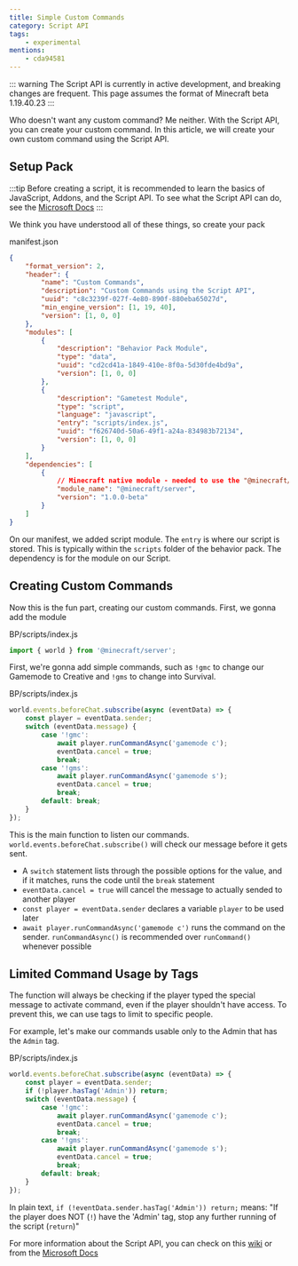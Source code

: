 ```yaml
---
title: Simple Custom Commands
category: Script API
tags:
    - experimental
mentions:
	- cda94581
---
```

::: warning
The Script API is currently in active development, and breaking changes are frequent. This page assumes the format of Minecraft beta 1.19.40.23
:::

Who doesn't want any custom command? Me neither. With the Script API, you can create your custom command. In this article, we will create your own custom command using the Script API.

## Setup Pack

:::tip
Before creating a script, it is recommended to learn the basics of JavaScript, Addons, and the Script API. To see what the Script API can do, see the [Microsoft Docs](https://docs.microsoft.com/en-us/minecraft/creator/scriptapi/mojang-minecraft)
:::

We think you have understood all of these things, so create your pack

<CodeHeader>manifest.json</CodeHeader>

```json
{
	"format_version": 2,
	"header": {
		"name": "Custom Commands",
		"description": "Custom Commands using the Script API",
		"uuid": "c8c3239f-027f-4e80-890f-880eba65027d",
		"min_engine_version": [1, 19, 40],
		"version": [1, 0, 0]
	},
	"modules": [
		{
			"description": "Behavior Pack Module",
			"type": "data",
			"uuid": "cd2cd41a-1849-410e-8f0a-5d30fde4bd9a",
			"version": [1, 0, 0]
		},
		{
			"description": "Gametest Module",
			"type": "script",
			"language": "javascript",
			"entry": "scripts/index.js",
			"uuid": "f626740d-50a6-49f1-a24a-834983b72134",
			"version": [1, 0, 0]
		}
	],
	"dependencies": [
		{
			// Minecraft native module - needed to use the "@minecraft/server" module
			"module_name": "@minecraft/server",
			"version": "1.0.0-beta"
		}
    ]
}
```

On our manifest, we added script module. The `entry` is where our script is stored. This is typically within the `scripts` folder of the behavior pack. The dependency is for the module on our Script.

<FolderView
	:paths="[
		'BP/manifest.json',
		'BP/pack_icon.png',
        'BP/scripts/index.js'
	]"
/>

## Creating Custom Commands

Now this is the fun part, creating our custom commands. First, we gonna add the module

<CodeHeader>BP/scripts/index.js</CodeHeader>

```js
import { world } from '@minecraft/server';
```

First, we're gonna add simple commands, such as `!gmc` to change our Gamemode to Creative and `!gms` to change into Survival.

<CodeHeader>BP/scripts/index.js</CodeHeader>

```js
world.events.beforeChat.subscribe(async (eventData) => {
	const player = eventData.sender;
	switch (eventData.message) {
		case '!gmc': 
			await player.runCommandAsync('gamemode c');
			eventData.cancel = true;
			break;
		case '!gms':
			await player.runCommandAsync('gamemode s');
			eventData.cancel = true;
			break;
		default: break;
	}
});
```

This is the main function to listen our commands. `world.events.beforeChat.subscribe()` will check our message before it gets sent.
- A `switch` statement lists through the possible options for the value, and if it matches, runs the code until the `break` statement
- `eventData.cancel = true` will cancel the message to actually sended to another player
- `const player = eventData.sender` declares a variable `player` to be used later
- `await player.runCommandAsync('gamemode c')` runs the command on the sender. `runCommandAsync()` is recommended over `runCommand()` whenever possible

## Limited Command Usage by Tags

The function will always be checking if the player typed the special message to activate command, even if the player shouldn't have access. To prevent this, we can use tags to limit to specific people.

For example, let's make our commands usable only to the Admin that has the `Admin` tag.

<CodeHeader>BP/scripts/index.js</CodeHeader>

```js
world.events.beforeChat.subscribe(async (eventData) => {
	const player = eventData.sender;
	if (!player.hasTag('Admin')) return;
	switch (eventData.message) {
		case '!gmc': 
			await player.runCommandAsync('gamemode c');
			eventData.cancel = true;
			break;
		case '!gms':
			await player.runCommandAsync('gamemode s');
			eventData.cancel = true;
			break;
		default: break;
	}
});
```

In plain text, `if (!eventData.sender.hasTag('Admin')) return;` means: "If the player does NOT (`!`) have the 'Admin' tag, stop any further running of the script (`return`)"

For more information about the Script API, you can check on this [wiki](/scripting/game-tests.md) or from the [Microsoft Docs](https://docs.microsoft.com/en-us/minecraft/creator/documents/gametestgettingstarted)

